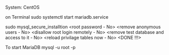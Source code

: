System: CentOS

on Terminal
sudo systemctl start mariadb.service
<Nothing is printed on the terminal>

sudo mysql_secure_installtion
<root password - No>
<remove anonymous users - No>
<disallow root login remotely - No>
<remove test database and access to it - No>
<reload privilage tables now - No>
<DONE !!!>


To start MariaDB
mysql -u root -p
